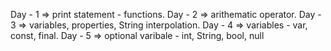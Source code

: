 Day - 1 => print statement - functions.
Day - 2 => arithematic operator.
Day - 3 => variables, properties, String interpolation.
Day - 4 => variables - var, const, final.
Day - 5 => optional varibale - int, String, bool, null